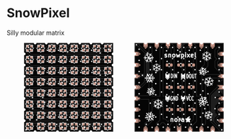 # SnowPixel
Silly modular matrix

<div style="display: flex; flex-direction: row">
  &nbsp;&nbsp;&nbsp;&nbsp;&nbsp;&nbsp;&nbsp;&nbsp;&nbsp;&nbsp;
  <img src="./images/snowpixel_top.png" style="width: 40%; height: auto;" />
  &nbsp;&nbsp;&nbsp;&nbsp;&nbsp;&nbsp;&nbsp;&nbsp;&nbsp;&nbsp;&nbsp;&nbsp;
  <img src="./images/snowpixel_bottom.png" style="width: 40%; height: auto;" /> 
  &nbsp;&nbsp;&nbsp;&nbsp;&nbsp;&nbsp;&nbsp;&nbsp;
</div>
